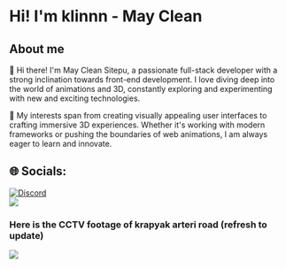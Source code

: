 # Hi! I'm klinnn - May Clean
## About me
👋 Hi there! I'm May Clean Sitepu, a passionate full-stack developer with a strong inclination towards front-end development. I love diving deep into the world of animations and 3D, constantly exploring and experimenting with new and exciting technologies.

🌟 My interests span from creating visually appealing user interfaces to crafting immersive 3D experiences. Whether it's working with modern frameworks or pushing the boundaries of web animations, I am always eager to learn and innovate.

## 🌐 Socials:
[![Discord](https://img.shields.io/badge/Discord-%237289DA.svg?logo=discord&logoColor=white)](https://discord.gg/underctrl.)
<br/>
[![](https://visitcount.itsvg.in/api?id=MayCleanSitepu&icon=0&color=0)](https://visitcount.itsvg.in)

<h3>Here is the CCTV footage of krapyak arteri road (refresh to update)</h3>
<image src="https://jid.jasamarga.com/cctv2/f8a43ed?tx="/>
